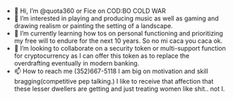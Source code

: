 - 👋 Hi, I’m @quota360 or Fice on COD:BO COLD WAR
- 👀 I’m interested in playing and producing music as well as gaming and drawing realism or painting the setting of a landscape.
- 🌱 I’m currently learning how tos on personal functioning and prioritizing my free will to endure for the next 10 years. So no mi caca you caca ok.
- 💞️ I’m looking to collaborate on a security token or multi-support function for cryptocurrency as I can offer this token as to replace the overdrafting eventually in modern banking.
- 📫 How to reach me (352)667-5118 I am big on motivation and skill bragging(competitive pep talking.) I like to receive that affection that these lesser dwellers are getting and just treating women like shit.. not I.

<!---
quota360/quota360 is a ✨ special ✨ repository because its `README.md` (this file) appears on your GitHub profile.
You can click the Preview link to take a look at your changes.
--->
